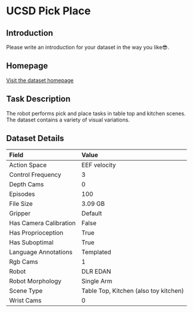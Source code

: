# UCSD Pick Place


## Introduction

Please write an introduction for your dataset in the way you like:sunglasses:.


## Homepage

[Visit the dataset homepage](https://owmcorl.github.io/)


## Task Description

The robot performs pick and place tasks in table top and kitchen scenes. The dataset contains a variety of visual variations.


## Dataset Details

| Field                            | Value                    |
|:---------------------------------|:-------------------------|
| Action Space                     | EEF velocity           |
| Control Frequency                     | 3           |
| Depth Cams                     | 0           |
| Episodes                     | 100           |
| File Size                     |  3.09 GB           |
| Gripper                     | Default           |
| Has Camera Calibration                     | False           |
| Has Proprioception                     | True           |
| Has Suboptimal                     | True           |
| Language Annotations                     | Templated           |
| Rgb Cams                     | 1           |
| Robot                     | DLR EDAN           |
| Robot Morphology                     | Single Arm           |
| Scene Type                     | Table Top, Kitchen (also toy kitchen)           |
| Wrist Cams                     | 0           |


